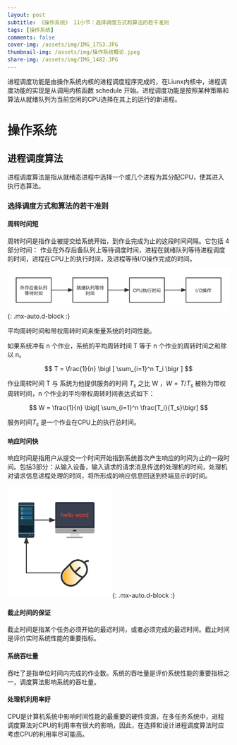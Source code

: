 ```yaml
---
layout: post
subtitle: 《操作系统》 11小节：选择调度方式和算法的若干准则
tags: [操作系统]
comments: false
cover-img: /assets/img/IMG_1753.JPG
thumbnail-img: /assets/img/操作系统概论.jpeg
share-img: /assets/img/IMG_1482.JPG
---
```


进程调度功能是由操作系统内核的进程调度程序完成的，在Liunx内核中，进程调度功能的实现是从调用内核函数 schedule 开始。进程调度功能是按照某种策略和算法从就绪队列为当前空闲的CPU选择在其上的运行的新进程。

# 操作系统

##  进程调度算法

进程调度算法是指从就绪态进程中选择一个或几个进程为其分配CPU，使其进入执行态算法。

### 选择调度方式和算法的若干准则

#### 周转时间短
周转时间是指作业被提交给系统开始，到作业完成为止的这段时间间隔。它包括 4 部分时间：
作业在外存后备队列上等待调度时间，进程在就绪队列等待进程调度的时间，进程在CPU上的执行时间，及进程等待I/O操作完成的时间。


![操作系统-进程-周转时间.png](../assets/img/操作系统-进程-周转时间.png "操作系统-进程-周转时间.png"){: .mx-auto.d-block :}

平均周转时间和带权周转时间来衡量系统的时间性能。

如果系统冲有 n 个作业，系统的平均周转时间 T 等于 n 个作业的周转时间之和除以 n。


$$
    T = \frac{1}{n}  \bigl [ \sum_{i=1}^n T_i \bigr ] 
$$

作业周转时间 T 与 系统为他提供服务的时间 $T_s$ 之比 W ，$W = T/T_s$ 被称为带权周转时间，n 个作业的平均带权周转时间表达式如下：

$$
W = \frac{1}{n} \bigl[ \sum_{i=1}^n \frac{T_i}{T_s}\bigr]
$$

服务时间$T_s$  是一个作业在CPU上的执行总时间。

#### 响应时间快
响应时间是指用户从提交一个时间开始指到系统首次产生响应的时间为止的一段时间。包括3部分：从输入设备，输入请求的请求消息传送的处理机的时间，处理机对请求信息进程处理的时间，将所形成的响应信息回送到终端显示的时间。

![操作系统-进程-响应时间.png](../assets/img/操作系统-进程-响应时间.png "操作系统-进程-响应时间.png"){: .mx-auto.d-block :}

#### 截止时间的保证 
截止时间是指某个任务必须开始的最迟时间，或者必须完成的最迟时间。截止时间是评价实时系统性能的重要指标。

#### 系统吞吐量
吞吐了是指单位时间内完成的作业数。系统的吞吐量是评价系统性能的重要指标之一，调度算法影响系统的吞吐量。

#### 处理机利用率好
CPU是计算机系统中影响时间性能的最重要的硬件资源，在多任务系统中，进程调度算法对CPU的利用率有很大的影响，因此，在选择和设计进程调度算法时应考虑CPU的利用率尽可能高。